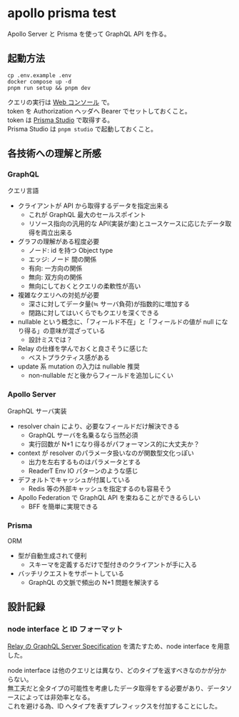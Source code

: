 # apollo prisma test

Apollo Server と Prisma を使って GraphQL API を作る。

## 起動方法

```shell
cp .env.example .env
docker compose up -d
pnpm run setup && pnpm dev
```

クエリの実行は [Web コンソール](http://localhost:4000) で。  
token を Authorization ヘッダへ Bearer でセットしておくこと。  
token は [Prisma Studio](http://localhost:5555) で取得する。  
Prisma Studio は `pnpm studio` で起動しておくこと。

## 各技術への理解と所感

### GraphQL

クエリ言語

- クライアントが API から取得するデータを指定出来る
  - これが GraphQL 最大のセールスポイント
  - リソース指向の汎用的な API(実装が楽)とユースケースに応じたデータ取得を両立出来る
- グラフの理解がある程度必要
  - ノード: id を持つ Object type
  - エッジ: ノード 間の関係
  - 有向: 一方向の関係
  - 無向: 双方向の関係
  - 無向にしておくとクエリの柔軟性が高い
- 複雑なクエリへの対処が必要
  - 深さに対してデータ量(≒ サーバ負荷)が指数的に増加する
  - 閉路に対してはいくらでもクエリを深くできる
- nullable という概念に、「フィールド不在」と「フィールドの値が null になり得る」の意味が混ざっている
  - 設計ミスでは？
- Relay の仕様を学んでおくと良さそうに感じた
  - ベストプラクティス感がある
- update 系 mutation の入力は nullable 推奨
  - non-nullable だと後からフィールドを追加しにくい

### Apollo Server

GraphQL サーバ実装

- resolver chain により、必要なフィールドだけ解決できる
  - GraphQL サーバを名乗るなら当然必須
  - 実行回数が N+1 になり得るがパフォーマンス的に大丈夫か？
- context が resolver のパラメータ扱いなのが関数型文化っぽい
  - 出力を左右するものはパラメータとする
  - ReaderT Env IO パターンのような感じ
- デフォルトでキャッシュが付属している
  - Redis 等の外部キャッシュを指定するのも容易そう
- Apollo Federation で GraphQL API を束ねることができるらしい
  - BFF を簡単に実現できる

### Prisma

ORM

- 型が自動生成されて便利
  - スキーマを定義するだけで型付きのクライアントが手に入る
- バッチリクエストをサポートしている
  - GraphQL の文脈で頻出の N+1 問題を解決する

## 設計記録

### node interface と ID フォーマット

[Relay の GraphQL Server Specification](https://relay.dev/docs/guides/graphql-server-specification/) を満たすため、node interface を用意した。

node interface は他のクエリとは異なり、どのタイプを返すべきなのかが分からない。  
無工夫だと全タイプの可能性を考慮したデータ取得をする必要があり、データソースによっては非効率となる。  
これを避ける為、ID へタイプを表すプレフィックスを付加することにした。
